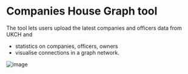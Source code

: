 # Companies House Graph tool

The tool lets users upload the latest companies and officers data from UKCH and 

- statistics on companies, officers, owners
- visualise connections in a graph network.

![image](https://github.com/user-attachments/assets/9b906b8e-1d8d-4669-9fd2-4f27d55ee90f)
